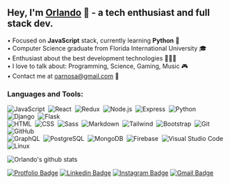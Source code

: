 ## Hey, I'm [Orlando](https://orlandoarnosa.com) 👋 - a tech enthusiast and full stack dev.

• Focused on **JavaScript** stack, currently learning **Python** 🐍
<br/>• Computer Science graduate from Florida International University 🎓
<br/>• Enthusiast about the best development technologies 👩🏻‍💻
<br/>• I love to talk about: Programming, Science, Gaming, Music 🎮
<br/>• Contact me at oarnosa@gmail.com 💌

### Languages and Tools:

![JavaScript](https://img.shields.io/badge/-JavaScript-fafbfc?style=flat-square&logo=javascript)&nbsp;
![React](https://img.shields.io/badge/-React-fafbfc?style=flat-square&logo=react)&nbsp;
![Redux](https://img.shields.io/badge/-Redux-fafbfc?style=flat-square&logo=redux&logoColor=764abc)&nbsp;
![Node.js](https://img.shields.io/badge/-Node.js-fafbfc?style=flat-square&logo=node.js)&nbsp;
![Express](https://img.shields.io/badge/-Express-fafbfc?style=flat-square&logo=express&logoColor=343a40)&nbsp;
![Python](https://img.shields.io/badge/-Python-fafbfc?style=flat-square&logo=python)&nbsp;
![Django](https://img.shields.io/badge/-Django-fafbfc?style=flat-square&logo=django&logoColor=092E20)&nbsp;
![Flask](https://img.shields.io/badge/-Flask-fafbfc?style=flat-square&logo=flask&logoColor=black)\
![HTML](https://img.shields.io/badge/-HTML-fafbfc?style=flat-square&logo=HTML5)&nbsp;
![CSS](https://img.shields.io/badge/-CSS-fafbfc?style=flat-square&logo=CSS3&logoColor=1572B6)&nbsp;
![Sass](https://img.shields.io/badge/-Sass-fafbfc?style=flat-square&logo=SASS&logoColor=bf4080)&nbsp;
![Markdown](https://img.shields.io/badge/-Markdown-fafbfc?style=flat-square&logo=markdown&logoColor=343a40)&nbsp;
![Tailwind](https://img.shields.io/badge/-Tailwind%20CSS-fafbfc?style=flat-square&logo=tailwind%20css)&nbsp;
![Bootstrap](https://img.shields.io/badge/-Bootstrap-fafbfc?style=flat-square&logo=bootstrap&logoColor=563D7C)&nbsp;
![Git](https://img.shields.io/badge/-Git-fafbfc?style=flat-square&logo=git)&nbsp;
![GitHub](https://img.shields.io/badge/-GitHub-fafbfc?style=flat-square&logo=github&logoColor=black)\
![GraphQL](https://img.shields.io/badge/-GraphQL-fafbfc?style=flat-square&logo=GraphQL&logoColor=bf4080)&nbsp;
![PostgreSQL](https://img.shields.io/badge/-PostgreSQL-fafbfc?style=flat-square&logo=postgresql&logoColor=336791)&nbsp;
![MongoDB](https://img.shields.io/badge/-MongoDB-fafbfc?style=flat-square&logo=mongodb)&nbsp;
![Firebase](https://img.shields.io/badge/-Firebase-fafbfc?style=flat-square&logo=firebase)&nbsp;
![Visual Studio Code](https://img.shields.io/badge/-Visual%20Studio%20Code-fafbfc?style=flat-square&logo=visual-studio-code&logoColor=007ACC)
![Linux](https://img.shields.io/badge/-Linux-fafbfc?style=flat-square&logo=linux)&nbsp;
<br/>

![Orlando's github stats](https://github-readme-stats.vercel.app/api?username=oarnosa&show_icons=true&bg_color=FAFBFC&hide=issues&count_private=true&include_all_commits=1)
<br/>

[![Protfolio Badge](https://img.shields.io/badge/-orlandoarnosa.com-fafbfc?style=flat-square&logo=Google%20Chrome&logoColor=white&labelColor=15847D&link=https://orlandoarnosa.com)](https://orlandoarnosa.com)
[![Linkedin Badge](https://img.shields.io/badge/-/in/oarnosa-fafbfc?style=flat-square&logo=linkedin&logoColor=white&labelColor=blue&link=https://www.linkedin.com/in/oarnosa/)](https://www.linkedin.com/in/oarnosa/)
[![Instagram Badge](https://img.shields.io/badge/-@arno__lando-fafbfc?style=flat-square&logo=instagram&logoColor=white&labelColor=E1306C&link=https://www.linkedin.com/in/oarnosa/)](https://instagram.com/arno_lando)
[![Gmail Badge](https://img.shields.io/badge/-oarnosa@gmail.com-fafbfc?style=flat-square&logo=Gmail&logoColor=white&labelColor=red&link=mailto:oarnosa@gmail.com)](mailto:oarnosa@gmail.com)

